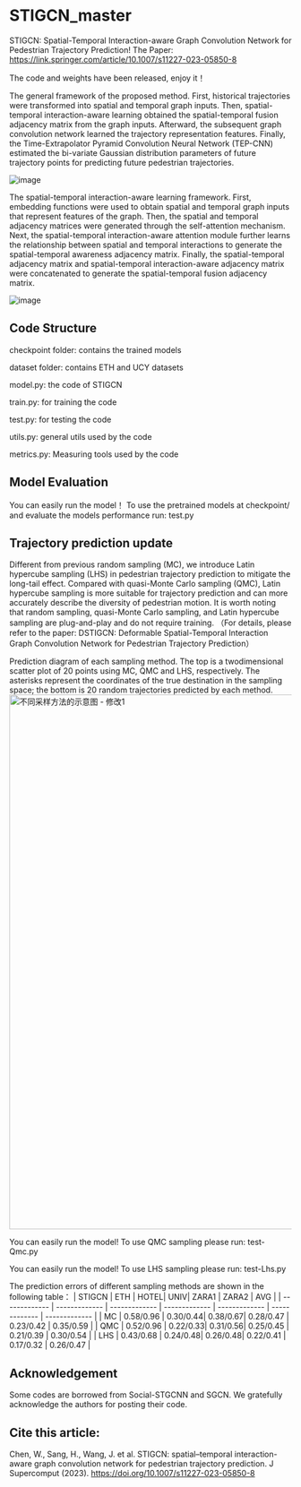 # STIGCN_master
STIGCN: Spatial-Temporal Interaction-aware Graph Convolution Network for Pedestrian Trajectory Prediction!
The Paper: https://link.springer.com/article/10.1007/s11227-023-05850-8

The code and weights have been released, enjoy it！

The general framework of the proposed method. First, historical trajectories were transformed into spatial and temporal graph inputs. Then, spatial-temporal interaction-aware learning obtained the spatial-temporal fusion adjacency matrix from the graph inputs. Afterward, the subsequent graph convolution network learned the trajectory representation features. Finally, the Time-Extrapolator Pyramid Convolution Neural Network (TEP-CNN) estimated the bi-variate Gaussian distribution parameters of future trajectory points for predicting future pedestrian trajectories.

![image](https://github.com/Chenwangxing/STIGCN_master/assets/72364851/e26fd25e-e797-4d62-aa84-2a85ccf3530a)

The spatial-temporal interaction-aware learning framework. First, embedding functions were used to obtain spatial and temporal graph inputs that represent features of the graph. Then, the spatial and temporal adjacency matrices were generated through the self-attention mechanism. Next, the spatial-temporal interaction-aware attention module further learns the relationship between spatial and temporal interactions to generate the spatial-temporal awareness adjacency matrix. Finally, the spatial-temporal adjacency matrix and spatial-temporal interaction-aware adjacency matrix were concatenated to generate the spatial-temporal fusion adjacency matrix.

![image](https://github.com/Chenwangxing/STIGCN_master/assets/72364851/a81c7faf-0340-4f26-adbd-be9fde75c172)


## Code Structure
checkpoint folder: contains the trained models

dataset folder: contains ETH and UCY datasets

model.py: the code of STIGCN

train.py: for training the code

test.py: for testing the code

utils.py: general utils used by the code

metrics.py: Measuring tools used by the code

## Model Evaluation
You can easily run the model！ To use the pretrained models at checkpoint/ and evaluate the models performance run:  test.py


## Trajectory prediction update
Different from previous random sampling (MC), we introduce Latin hypercube sampling (LHS) in pedestrian trajectory prediction to mitigate the long-tail effect. Compared with quasi-Monte Carlo sampling (QMC), Latin hypercube sampling is more suitable for trajectory prediction and can more accurately describe the diversity of pedestrian motion. It is worth noting that random sampling, quasi-Monte Carlo sampling, and Latin hypercube sampling are plug-and-play and do not require training. （For details, please refer to the paper: DSTIGCN: Deformable Spatial-Temporal Interaction Graph Convolution Network for Pedestrian Trajectory Prediction）

Prediction diagram of each sampling method. The top is a twodimensional scatter plot of 20 points using MC, QMC and LHS, respectively.
The asterisks represent the coordinates of the true destination in the sampling
space; the bottom is 20 random trajectories predicted by each method.
<img width="955" alt="不同采样方法的示意图 - 修改1" src="https://github.com/user-attachments/assets/cb0bd0ef-e9b2-4646-9d05-4417ca399b01" />

You can easily run the model! To use QMC sampling please run:  test-Qmc.py

You can easily run the model! To use LHS sampling please run:  test-Lhs.py

The prediction errors of different sampling methods are shown in the following table：
| STIGCN  | ETH | HOTEL| UNIV| ZARA1 | ZARA2 | AVG |
| ------------- | ------------- | ------------- | ------------- | ------------- | ------------- | ------------- |
| MC  | 0.58/0.96 | 0.30/0.44| 0.38/0.67| 0.28/0.47 | 0.23/0.42 | 0.35/0.59 |
| QMC  | 0.52/0.96 | 0.22/0.33| 0.31/0.56| 0.25/0.45 | 0.21/0.39 | 0.30/0.54 |
| LHS  | 0.43/0.68 | 0.24/0.48| 0.26/0.48| 0.22/0.41 | 0.17/0.32 | 0.26/0.47 |

## Acknowledgement
Some codes are borrowed from Social-STGCNN and SGCN. We gratefully acknowledge the authors for posting their code.


## Cite this article:

Chen, W., Sang, H., Wang, J. et al. STIGCN: spatial–temporal interaction-aware graph convolution network for pedestrian trajectory prediction. J Supercomput (2023). https://doi.org/10.1007/s11227-023-05850-8
